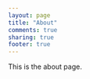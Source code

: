 ```yaml
---
layout: page
title: "About"
comments: true
sharing: true
footer: true
---
```

This is the about page.

